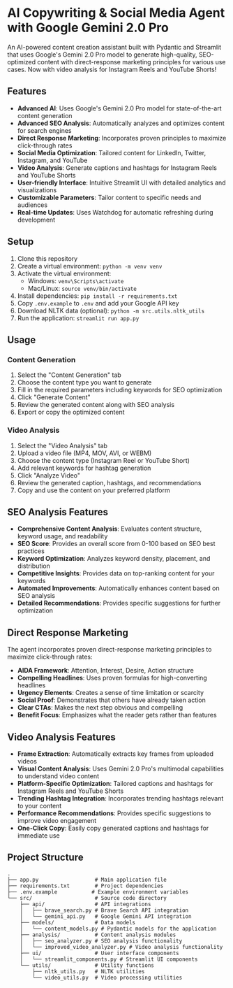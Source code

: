 # AI Copywriting & Social Media Agent with Google Gemini 2.0 Pro

An AI-powered content creation assistant built with Pydantic and Streamlit that uses Google's Gemini 2.0 Pro model to generate high-quality, SEO-optimized content with direct-response marketing principles for various use cases. Now with video analysis for Instagram Reels and YouTube Shorts!

## Features

- **Advanced AI**: Uses Google's Gemini 2.0 Pro model for state-of-the-art content generation
- **Advanced SEO Analysis**: Automatically analyzes and optimizes content for search engines
- **Direct Response Marketing**: Incorporates proven principles to maximize click-through rates
- **Social Media Optimization**: Tailored content for LinkedIn, Twitter, Instagram, and YouTube
- **Video Analysis**: Generate captions and hashtags for Instagram Reels and YouTube Shorts
- **User-friendly Interface**: Intuitive Streamlit UI with detailed analytics and visualizations
- **Customizable Parameters**: Tailor content to specific needs and audiences
- **Real-time Updates**: Uses Watchdog for automatic refreshing during development

## Setup

1. Clone this repository
2. Create a virtual environment: `python -m venv venv`
3. Activate the virtual environment:
   - Windows: `venv\Scripts\activate`
   - Mac/Linux: `source venv/bin/activate`
4. Install dependencies: `pip install -r requirements.txt`
5. Copy `.env.example` to `.env` and add your Google API key
6. Download NLTK data (optional): `python -m src.utils.nltk_utils`
7. Run the application: `streamlit run app.py`

## Usage

### Content Generation

1. Select the "Content Generation" tab
2. Choose the content type you want to generate
3. Fill in the required parameters including keywords for SEO optimization
4. Click "Generate Content"
5. Review the generated content along with SEO analysis
6. Export or copy the optimized content

### Video Analysis

1. Select the "Video Analysis" tab
2. Upload a video file (MP4, MOV, AVI, or WEBM)
3. Choose the content type (Instagram Reel or YouTube Short)
4. Add relevant keywords for hashtag generation
5. Click "Analyze Video"
6. Review the generated caption, hashtags, and recommendations
7. Copy and use the content on your preferred platform

## SEO Analysis Features

- **Comprehensive Content Analysis**: Evaluates content structure, keyword usage, and readability
- **SEO Score**: Provides an overall score from 0-100 based on SEO best practices
- **Keyword Optimization**: Analyzes keyword density, placement, and distribution
- **Competitive Insights**: Provides data on top-ranking content for your keywords
- **Automated Improvements**: Automatically enhances content based on SEO analysis
- **Detailed Recommendations**: Provides specific suggestions for further optimization

## Direct Response Marketing

The agent incorporates proven direct-response marketing principles to maximize click-through rates:

- **AIDA Framework**: Attention, Interest, Desire, Action structure
- **Compelling Headlines**: Uses proven formulas for high-converting headlines
- **Urgency Elements**: Creates a sense of time limitation or scarcity
- **Social Proof**: Demonstrates that others have already taken action
- **Clear CTAs**: Makes the next step obvious and compelling
- **Benefit Focus**: Emphasizes what the reader gets rather than features

## Video Analysis Features

- **Frame Extraction**: Automatically extracts key frames from uploaded videos
- **Visual Content Analysis**: Uses Gemini 2.0 Pro's multimodal capabilities to understand video content
- **Platform-Specific Optimization**: Tailored captions and hashtags for Instagram Reels and YouTube Shorts
- **Trending Hashtag Integration**: Incorporates trending hashtags relevant to your content
- **Performance Recommendations**: Provides specific suggestions to improve video engagement
- **One-Click Copy**: Easily copy generated captions and hashtags for immediate use

## Project Structure

```
.
├── app.py                  # Main application file
├── requirements.txt        # Project dependencies
├── .env.example           # Example environment variables
└── src/                    # Source code directory
    ├── api/                # API integrations
    │   ├── brave_search.py # Brave Search API integration
    │   └── gemini_api.py   # Google Gemini API integration
    ├── models/             # Data models
    │   └── content_models.py # Pydantic models for the application
    ├── analysis/           # Content analysis modules
    │   ├── seo_analyzer.py # SEO analysis functionality
    │   └── improved_video_analyzer.py # Video analysis functionality
    ├── ui/                 # User interface components
    │   └── streamlit_components.py # Streamlit UI components
    └── utils/              # Utility functions
        ├── nltk_utils.py   # NLTK utilities
        └── video_utils.py  # Video processing utilities
```

